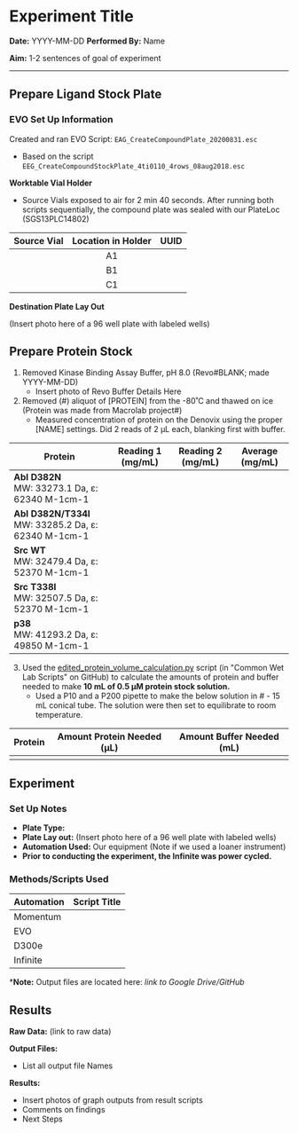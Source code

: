 # Experiment Title

**Date:** YYYY-MM-DD
**Performed By:** Name

**Aim:** 1-2 sentences of goal of experiment

---

## Prepare Ligand Stock Plate

### EVO Set Up Information

Created and ran EVO Script: `EAG_CreateCompoundPlate_20200831.esc`

* Based on the script `EEG_CreateCompoundStockPlate_4ti0110_4rows_08aug2018.esc`

**Worktable Vial Holder**

* Source Vials exposed to air for 2 min 40 seconds. After running both scripts sequentially, the compound plate was sealed with our PlateLoc (SGS13PLC14802)

| Source Vial | Location in Holder | UUID |
| :---------: | :----------------: | :--: |
|             |         A1         |      |
|             |         B1         |      |
|             |         C1         |      |

**Destination Plate Lay Out**

(Insert photo here of a 96 well plate with labeled wells)

## Prepare Protein Stock

1. Removed Kinase Binding Assay Buffer, pH 8.0 (Revo#BLANK; made YYYY-MM-DD)
   * Insert photo of Revo Buffer Details Here
2. Removed (#) aliquot of [PROTEIN] from the -80˚C and thawed on ice (Protein was made from Macrolab project#)
   * Measured concentration of protein on the Denovix using the proper [NAME] settings. Did 2 reads of 2 µL each, blanking first with buffer.

| Protein                                                   | Reading 1 (mg/mL) | Reading 2 (mg/mL) | Average (mg/mL) |
| --------------------------------------------------------- | ----------------- | ----------------- | --------------- |
| **Abl D382N**<br />MW: 33273.1 Da, ε: 62340 M-1cm-1       |                   |                   |                 |
| **Abl D382N/T334I**<br />MW: 33285.2 Da, ε: 62340 M-1cm-1 |                   |                   |                 |
| **Src WT**<br/>MW: 32479.4 Da, ε: 52370 M-1cm-1           |                   |                   |                 |
| **Src T338I** <br/>MW: 32507.5 Da, ε: 52370 M-1cm-1       |                   |                   |                 |
| **p38** <br/>MW: 41293.2 Da, ε: 49850 M-1cm-1             |                   |                   |                 |

3. Used the [edited_protein_volume_calculation.py](https://github.com/choderalab/wetlab-protocols/blob/master/Frequent_calculations_during_experiment_preparation/WIP_python_scripts/edited_protein_volume_calculation.py) script (in "Common Wet Lab Scripts" on GitHub) to calculate the amounts of protein and buffer needed to make **10 mL of 0.5 µM protein stock solution.**
   * Used a P10 and a P200 pipette to make the below solution in # - 15 mL conical tube. The solution were then set to equilibrate to room temperature.

| Protein | Amount Protein Needed (µL) | Amount Buffer Needed (mL) |
| ------- | -------------------------- | ------------------------- |
|         |                            |                           |

## Experiment 

### Set Up Notes

* **Plate Type:**
* **Plate Lay out:** (Insert photo here of a 96 well plate with labeled wells)
* **Automation Used:** Our equipment (Note if we used a loaner instrument)
* **Prior to conducting the experiment, the Infinite was power cycled.**

### Methods/Scripts Used

| Automation | Script Title |
| ---------- | ------------ |
| Momentum   |              |
| EVO        |              |
| D300e      |              |
| Infinite   |              |

***Note:** Output files are located here: *link to Google Drive/GitHub*

## Results

**Raw Data:** (link to raw data)

**Output Files:**

* List all output file Names

**Results:**

* Insert photos of graph outputs from result scripts
* Comments on findings
* Next Steps
